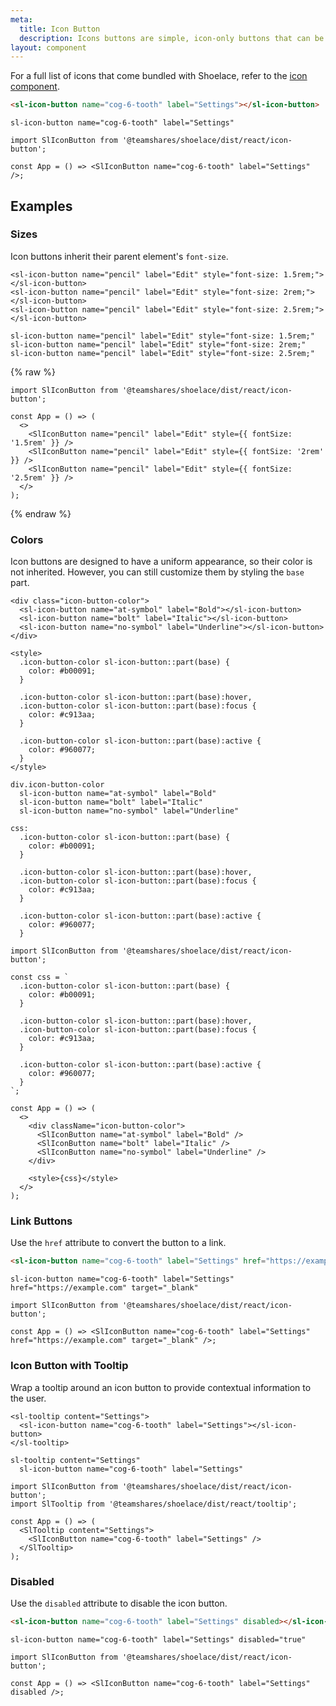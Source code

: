 ```yaml
---
meta:
  title: Icon Button
  description: Icons buttons are simple, icon-only buttons that can be used for actions and in toolbars.
layout: component
---
```


For a full list of icons that come bundled with Shoelace, refer to the [icon component](/components/icon).

```html preview
<sl-icon-button name="cog-6-tooth" label="Settings"></sl-icon-button>
```

```pug slim
sl-icon-button name="cog-6-tooth" label="Settings"
```

```jsx:react
import SlIconButton from '@teamshares/shoelace/dist/react/icon-button';

const App = () => <SlIconButton name="cog-6-tooth" label="Settings" />;
```

## Examples

### Sizes

Icon buttons inherit their parent element's `font-size`.

```html:preview
<sl-icon-button name="pencil" label="Edit" style="font-size: 1.5rem;"></sl-icon-button>
<sl-icon-button name="pencil" label="Edit" style="font-size: 2rem;"></sl-icon-button>
<sl-icon-button name="pencil" label="Edit" style="font-size: 2.5rem;"></sl-icon-button>
```

```pug slim
sl-icon-button name="pencil" label="Edit" style="font-size: 1.5rem;"
sl-icon-button name="pencil" label="Edit" style="font-size: 2rem;"
sl-icon-button name="pencil" label="Edit" style="font-size: 2.5rem;"
```

{% raw %}

```jsx:react
import SlIconButton from '@teamshares/shoelace/dist/react/icon-button';

const App = () => (
  <>
    <SlIconButton name="pencil" label="Edit" style={{ fontSize: '1.5rem' }} />
    <SlIconButton name="pencil" label="Edit" style={{ fontSize: '2rem' }} />
    <SlIconButton name="pencil" label="Edit" style={{ fontSize: '2.5rem' }} />
  </>
);
```

{% endraw %}

### Colors

Icon buttons are designed to have a uniform appearance, so their color is not inherited. However, you can still customize them by styling the `base` part.

```html:preview
<div class="icon-button-color">
  <sl-icon-button name="at-symbol" label="Bold"></sl-icon-button>
  <sl-icon-button name="bolt" label="Italic"></sl-icon-button>
  <sl-icon-button name="no-symbol" label="Underline"></sl-icon-button>
</div>

<style>
  .icon-button-color sl-icon-button::part(base) {
    color: #b00091;
  }

  .icon-button-color sl-icon-button::part(base):hover,
  .icon-button-color sl-icon-button::part(base):focus {
    color: #c913aa;
  }

  .icon-button-color sl-icon-button::part(base):active {
    color: #960077;
  }
</style>
```

```pug slim
div.icon-button-color
  sl-icon-button name="at-symbol" label="Bold"
  sl-icon-button name="bolt" label="Italic"
  sl-icon-button name="no-symbol" label="Underline"

css:
  .icon-button-color sl-icon-button::part(base) {
    color: #b00091;
  }

  .icon-button-color sl-icon-button::part(base):hover,
  .icon-button-color sl-icon-button::part(base):focus {
    color: #c913aa;
  }

  .icon-button-color sl-icon-button::part(base):active {
    color: #960077;
  }
```

```jsx:react
import SlIconButton from '@teamshares/shoelace/dist/react/icon-button';

const css = `
  .icon-button-color sl-icon-button::part(base) {
    color: #b00091;
  }

  .icon-button-color sl-icon-button::part(base):hover,
  .icon-button-color sl-icon-button::part(base):focus {
    color: #c913aa;
  }

  .icon-button-color sl-icon-button::part(base):active {
    color: #960077;
  }
`;

const App = () => (
  <>
    <div className="icon-button-color">
      <SlIconButton name="at-symbol" label="Bold" />
      <SlIconButton name="bolt" label="Italic" />
      <SlIconButton name="no-symbol" label="Underline" />
    </div>

    <style>{css}</style>
  </>
);
```

### Link Buttons

Use the `href` attribute to convert the button to a link.

```html preview
<sl-icon-button name="cog-6-tooth" label="Settings" href="https://example.com" target="_blank"></sl-icon-button>
```

```pug slim
sl-icon-button name="cog-6-tooth" label="Settings" href="https://example.com" target="_blank"
```

```jsx:react
import SlIconButton from '@teamshares/shoelace/dist/react/icon-button';

const App = () => <SlIconButton name="cog-6-tooth" label="Settings" href="https://example.com" target="_blank" />;
```

### Icon Button with Tooltip

Wrap a tooltip around an icon button to provide contextual information to the user.

```html:preview
<sl-tooltip content="Settings">
  <sl-icon-button name="cog-6-tooth" label="Settings"></sl-icon-button>
</sl-tooltip>
```

```pug slim
sl-tooltip content="Settings"
  sl-icon-button name="cog-6-tooth" label="Settings"
```

```jsx:react
import SlIconButton from '@teamshares/shoelace/dist/react/icon-button';
import SlTooltip from '@teamshares/shoelace/dist/react/tooltip';

const App = () => (
  <SlTooltip content="Settings">
    <SlIconButton name="cog-6-tooth" label="Settings" />
  </SlTooltip>
);
```

### Disabled

Use the `disabled` attribute to disable the icon button.

```html preview
<sl-icon-button name="cog-6-tooth" label="Settings" disabled></sl-icon-button>
```

```pug slim
sl-icon-button name="cog-6-tooth" label="Settings" disabled="true"
```

```jsx:react
import SlIconButton from '@teamshares/shoelace/dist/react/icon-button';

const App = () => <SlIconButton name="cog-6-tooth" label="Settings" disabled />;
```
